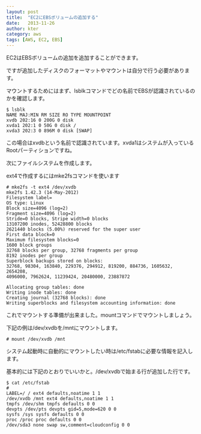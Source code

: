 ```yaml
---
layout: post
title:  "EC2にEBSボリュームの追加する"
date:   2013-11-26
author: kter
category: aws
tags: [AWS, EC2, EBS]
---
```

EC2はEBSボリュームの追加を追加することができます。

ですが追加したディスクのフォーマットやマウントは自分で行う必要があります。



マウントするためにはまず、lsblkコマンドでどの名前でEBSが認識されているのかを確認します。

```
$ lsblk
NAME MAJ:MIN RM SIZE RO TYPE MOUNTPOINT
xvdb 202:16 0 200G 0 disk
xvda1 202:1 0 50G 0 disk /
xvda3 202:3 0 896M 0 disk [SWAP]
```

この場合はxvdbという名前で認識されています。xvda1はシステムが入っているRootパーティションですね。



次にファイルシステムを作成します。

ext4で作成するにはmke2fsコマンドを使います

```
# mke2fs -t ext4 /dev/xvdb
mke2fs 1.42.3 (14-May-2012)
Filesystem label=
OS type: Linux
Block size=4096 (log=2)
Fragment size=4096 (log=2)
Stride=0 blocks, Stripe width=0 blocks
13107200 inodes, 52428800 blocks
2621440 blocks (5.00%) reserved for the super user
First data block=0
Maximum filesystem blocks=0
1600 block groups
32768 blocks per group, 32768 fragments per group
8192 inodes per group
Superblock backups stored on blocks:
32768, 98304, 163840, 229376, 294912, 819200, 884736, 1605632, 2654208,
4096000, 7962624, 11239424, 20480000, 23887872

Allocating group tables: done
Writing inode tables: done
Creating journal (32768 blocks): done
Writing superblocks and filesystem accounting information: done
```


これでマウントする準備が出来ました。mountコマンドでマウントしましょう。

下記の例は/dev/xvdbを/mntにマウントします。

```
# mount /dev/xvdb /mnt
```



システム起動時に自動的にマウントしたい時は/etc/fstabに必要な情報を記入します。

基本的には下記のとおりでいいかと。/dev/xvdbで始まる行が追加した行です。

```
$ cat /etc/fstab
#
LABEL=/ / ext4 defaults,noatime 1 1
/dev/xvdb /mnt ext4 defaults,noatime 1 1
tmpfs /dev/shm tmpfs defaults 0 0
devpts /dev/pts devpts gid=5,mode=620 0 0
sysfs /sys sysfs defaults 0 0
proc /proc proc defaults 0 0
/dev/sda3 none swap sw,comment=cloudconfig 0 0
```


